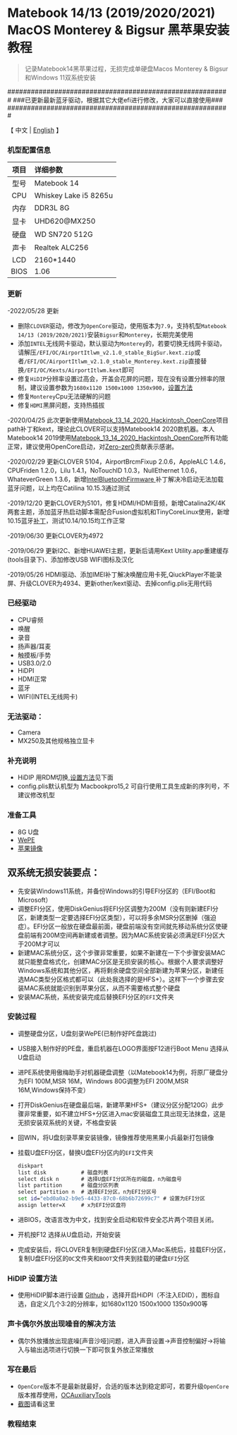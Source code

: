 # Matebook 14/13 (2019/2020/2021) MacOS Monterey & Bigsur 黑苹果安装教程
>记录Matebook14黑苹果过程，无损完成单硬盘Macos Monterey & Bigsur 和Windows 11双系统安装


#########################################################
###已更新最新蓝牙驱动，根据其它大佬efi进行修改，大家可以直接使用###
#########################################################




【 中文 | [English](readme_EN.md) 】

### 机型配置信息
| 项目 | 详细参数|
| :--: | :-------------------- |
| 型号 | Matebook 14    |
| CPU  | Whiskey Lake i5 8265u |
|内存| DDR3L 8G|
| 显卡 | UHD620@MX250|
| 硬盘 | WD SN720 512G|
| 声卡 | Realtek ALC256 |
|LCD| 2160*1440|
|BIOS|1.06|

### 更新

-2022/05/28 更新
* 删除`CLOVER`驱动，修改为`OpenCore`驱动，使用版本为`7.9`，支持机型`Matebook 14/13 (2019/2020/2021)`安装`Bigsur`和`Monterey`，长期完美使用
* 添加`INTEL`无线网卡驱动，默认驱动为`Monterey`的，若要切换无线网卡驱动，请解压`/EFI/OC/AirportItlwm_v2.1.0_stable_BigSur.kext.zip`或者`/EFI/OC/AirportItlwm_v2.1.0_stable_Monterey.kext.zip`直接替换`/EFI/OC/Kexts/AirportItlwm.kext`即可
* 修复`HiDIP`分辨率设置过高会，开盖会花屏的问题，现在没有设置分辨率的限制，建议设置参数为`1680x1120 1500x1000 1350x900`，[设置方法](#hidip-设置方法)
* 修复`Monterey`Cpu无法硬解的问题
* 修复`HDMI`黑屏问题，支持热插拔

-2020/04/25  此次更新使用[Matebook_13_14_2020_Hackintosh_OpenCore](https://github.com/Zero-zer0/Matebook_13_14_2020_Hackintosh_OpenCore)项目path补丁和kext，理论此CLOVER可以支持Matebook14 2020款机器。本人Matebook14 2019使用[Matebook_13_14_2020_Hackintosh_OpenCore](https://github.com/Zero-zer0/Matebook_13_14_2020_Hackintosh_OpenCore)所有功能正常，建议使用OpenCore启动，对[Zero-zer0](https://github.com/Zero-zer0)贡献表示感谢。

-2020/02/29  更新CLOVER 5104，AirportBrcmFixup 2.0.6，AppleALC 1.4.6，CPUFriden 1.2.0，Lilu 1.4.1，NoTouchID 1.0.3，NullEthernet 1.0.6，WhateverGreen 1.3.6，新增[IntelBluetoothFirmware ](https://github.com/zxystd/IntelBluetoothFirmware)补丁解决冷启动无法加载蓝牙问题，以上均在Catilina 10.15.3通过测试

-2019/12/20  更新CLOVER为5101，修复HDMI/HDMI音频，新增Catalina2K/4K两套主题，添加蓝牙热启动脚本需配合Fusion虚拟机和TinyCoreLinux使用，新增10.15蓝牙[补丁](/蓝牙补丁)，测试10.14/10.15均工作正常

-2019/06/30  更新CLOVER为4972

-2019/06/29  更新I2C、新增HUAWEI主题，更新后请用Kext Utility.app重建缓存(tools目录下)、添加修改USB WIFI图标及汉化

-2019/05/26  HDMI驱动、添加IMEI补丁解决唤醒应用卡死,QiuckPlayer不能录屏、升级CLOVER为4934、更新other/kext驱动、去掉config.plis无用代码

### 已经驱动
* CPU睿频
* 唤醒
* 录音
* 扬声器/耳麦
* 触摸板/手势
* USB3.0/2.0
* HiDPI
* HDMI正常
* 蓝牙
* WIFI(INTEL无线网卡)

### 无法驱动：
* Camera
* MX250及其他规格独立显卡

### 补充说明
* HiDIP 用RDM切换,[设置方法](#hidip-设置方法)见下面
* config.plis默认机型为 Macbookpro15,2 可自行使用工具生成新的序列号，不建议修改机型

### 准备工具
* 8G U盘
* [WePE](http://www.wepe.com.cn/)
* [苹果镜像](blog.daliansky.net)

## 双系统无损安装要点：
* 先安装Windows11系统，并备份Windows的引导EFI分区的（EFI/Boot和Microsoft）
* 调整EFI分区，使用DiskGenius将EFI分区调整为200M（没有则新建EFI分区，新建类型一定要选择EFI分区类型），可以将多余MSR分区删掉（强迫症）。EFI分区一般放在硬盘最前面，硬盘前端没有空间就先移动系统分区使硬盘前端有200M空间再新建或者调整。因为MAC系统安装必须满足EFI分区大于200M才可以
* 新建MAC系统分区，这个步骤非常重要，如果不新建在一下个步骤安装MAC就只能整盘格式化，创建MAC分区是无损安装的核心。根据个人要求调整好Windows系统和其他分区，再将剩余硬盘空间全部新建为苹果分区，新建任选MAC类型分区格式都可以（此处我选择的是HFS+）。这样下一个步骤去安装MAC系统就能识别到苹果分区，从而不需要格式整个硬盘
* 安装MAC系统，系统安装完成后替换EFI分区的`EFI`文件夹

### 安装过程
* 调整硬盘分区，U盘刻录WePE(已制作好PE盘跳过)
* USB接入制作好的PE盘，重启机器在LOGO界面按F12进行Boot Menu 选择从U盘启动
* 进PE系统使用傲梅助手对机器硬盘调整（以Matebook14为例，将原厂硬盘分为EFI 100M,MSR 16M，Windows 80G调整为EFI 200M,MSR 16M,Windows保持不变）
* 打开DiskGenius在硬盘最后端，新建苹果HFS+（建议分区分配120G）此步骤非常重要，如不建立HFS+分区进入mac安装磁盘工具出现无法抹盘，这是无损安装双系统的关键，不格盘安装
* 回WIN，将U盘刻录苹果安装镜像，镜像推荐使用黑果小兵最新打包镜像
* 挂载U盘EFI分区，替换U盘EFI分区内的`EFI`文件夹
  ```cmd
  diskpart
  list disk           # 磁盘列表
  select disk n       # 选择U盘EFI分区所在的磁盘，n为磁盘号
  list partition      # 磁盘分区列表
  select partition n  # 选择EFI分区，n为EFI分区号
  set id="ebd0a0a2-b9e5-4433-87c0-68b6b72699c7"	# 设置为EFI分区
  assign letter=X     # x为EFI分区盘符
  ```

* 进BIOS，改语言改为中文，找到安全启动和软件安全芯片两个项目关闭。
* 开机按F12 选择从U盘启动，开始安装
* 完成安装后，将CLOVER复制到硬盘EFI分区(进入Mac系统后，挂载EFI分区，复制U盘EFI分区的`OC`文件夹和`BOOT`文件夹到挂载的硬盘`EFI`分区

### HiDIP 设置方法
* 使用HiDIP脚本进行设置 [Github](https://github.com/xzhih/one-key-hidpi) ，选择开启HiDPI（不注入EDID），图标自选，自定义几个3:2的分辨率，如1680x1120 1500x1000 1350x900等

### 声卡偶尔外放出现噪音的解决方法
* 偶尔外放播放出现底噪[声音沙哑]问题，进入声音设置->声音控制偏好->将输入与输出选项进行切换一下即可恢复外放正常播放

### 写在最后
* `OpenCore`版本不是最新就最好，合适的版本达到稳定即可，若要升级`OpenCore`版本推荐使用，[OCAuxiliaryTools](https://github.com/ic005k/OCAuxiliaryTools/blob/master/READMe-cn.md)
* [截图](./Screenshots/)请看这里

### 教程结束

